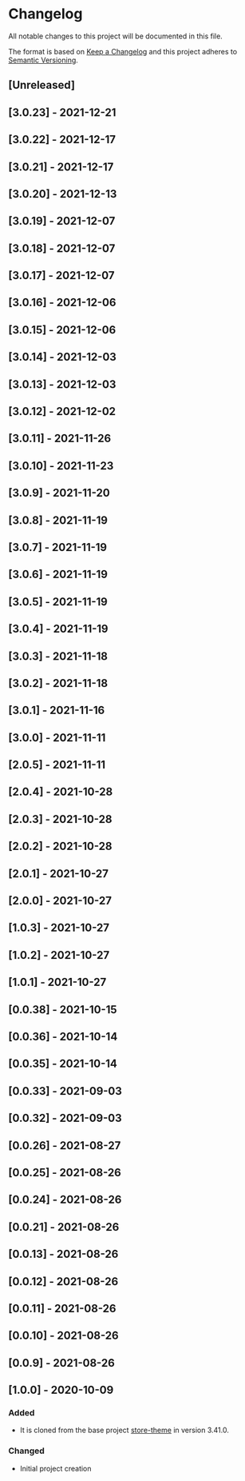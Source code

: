 # Changelog

All notable changes to this project will be documented in this file.

The format is based on [Keep a Changelog](http://keepachangelog.com/en/1.0.0/)
and this project adheres to [Semantic Versioning](http://semver.org/spec/v2.0.0.html).

## [Unreleased]

## [3.0.23] - 2021-12-21

## [3.0.22] - 2021-12-17

## [3.0.21] - 2021-12-17

## [3.0.20] - 2021-12-13

## [3.0.19] - 2021-12-07

## [3.0.18] - 2021-12-07

## [3.0.17] - 2021-12-07

## [3.0.16] - 2021-12-06

## [3.0.15] - 2021-12-06

## [3.0.14] - 2021-12-03

## [3.0.13] - 2021-12-03

## [3.0.12] - 2021-12-02

## [3.0.11] - 2021-11-26

## [3.0.10] - 2021-11-23

## [3.0.9] - 2021-11-20

## [3.0.8] - 2021-11-19

## [3.0.7] - 2021-11-19

## [3.0.6] - 2021-11-19

## [3.0.5] - 2021-11-19

## [3.0.4] - 2021-11-19

## [3.0.3] - 2021-11-18

## [3.0.2] - 2021-11-18

## [3.0.1] - 2021-11-16

## [3.0.0] - 2021-11-11

## [2.0.5] - 2021-11-11

## [2.0.4] - 2021-10-28

## [2.0.3] - 2021-10-28

## [2.0.2] - 2021-10-28

## [2.0.1] - 2021-10-27

## [2.0.0] - 2021-10-27

## [1.0.3] - 2021-10-27

## [1.0.2] - 2021-10-27

## [1.0.1] - 2021-10-27

## [0.0.38] - 2021-10-15

## [0.0.36] - 2021-10-14

## [0.0.35] - 2021-10-14

## [0.0.33] - 2021-09-03

## [0.0.32] - 2021-09-03

## [0.0.26] - 2021-08-27

## [0.0.25] - 2021-08-26

## [0.0.24] - 2021-08-26

## [0.0.21] - 2021-08-26

## [0.0.13] - 2021-08-26

## [0.0.12] - 2021-08-26

## [0.0.11] - 2021-08-26

## [0.0.10] - 2021-08-26

## [0.0.9] - 2021-08-26

## [1.0.0] - 2020-10-09

### Added

- It is cloned from the base project [store-theme](https://github.com/vtex-apps/store-theme) in version 3.41.0.

### Changed

- Initial project creation
